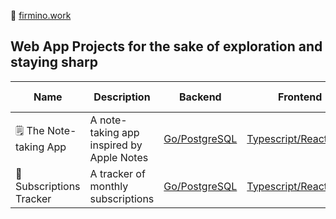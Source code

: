 🤺 [firmino.work](https://firmino.work)

## Web App Projects for the sake of exploration and staying sharp

| Name | Description | Backend | Frontend | Live demo |
| ---- | ----------- | ------------ | ------------- | --------- |
| 🗒️ The Note-taking App | A note-taking app inspired by Apple Notes | [Go/PostgreSQL](https://github.com/flowck/note-taking-app) | [Typescript/React/Next](https://github.com/flowck/note-taking-app-ui) | [Click me](https://the-note-taking-app-ui.fly.dev/) |
| 💸 Subscriptions Tracker | A tracker of monthly subscriptions | [Go/PostgreSQL](https://github.com/flowck/subscriptions_tracker) | [Typescript/React](https://github.com/flowck/subscriptions_tracker_ui) | [Click me](https://subscriptions-tracker-ui-prd.fly.dev/sign-in?action=authenticate) |
